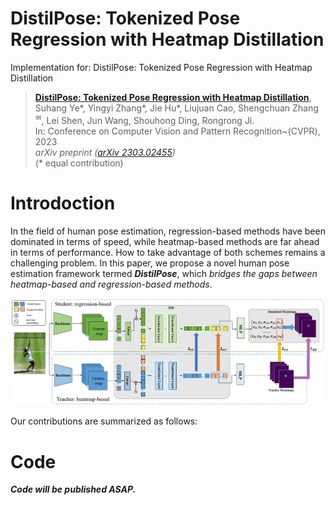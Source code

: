 # DistilPose:  Tokenized Pose Regression with Heatmap Distillation
Implementation for: DistilPose:  Tokenized Pose Regression with Heatmap Distillation

> [**DistilPose:  Tokenized Pose Regression with Heatmap Distillation**](https://arxiv.org/pdf/2303.02455.pdf),            
> Suhang Ye\*, Yingyi Zhang\*, Jie Hu\*, Liujuan Cao, Shengchuan Zhang<sup>✉</sup>, Lei Shen, Jun Wang, Shouhong Ding, Rongrong Ji. \
> In: Conference on Computer Vision and Pattern Recognition~(CVPR), 2023   
> *arXiv preprint ([arXiv 2303.02455](https://arxiv.org/abs/2303.02455))*  
> (\* equal contribution)

# Introdoction
In the field of human pose estimation, regression-based methods have been dominated in terms of speed, while heatmap-based methods are far ahead in terms of performance. How to take advantage of both schemes remains a challenging problem. In this paper, we propose a novel human pose estimation framework termed ***DistilPose***, which *bridges the gaps between heatmap-based and regression-based methods*. 

![image](https://raw.githubusercontent.com/yshMars/DistilPose/main/images/framework.png?token=GHSAT0AAAAAAB7NHDB3JKDOYSOXAQWATESKZAJSPVQ)

Our contributions are summarized as follows:

# Code
***Code will be published ASAP.***